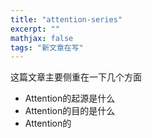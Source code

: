 ```yaml
---
title: "attention-series"
excerpt: ""
mathjax: false
tags: "新文章在写"
---
```


这篇文章主要侧重在一下几个方面
- Attention的起源是什么
- Attention的目的是什么
- Attention的